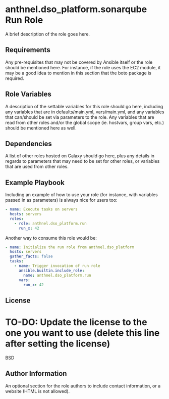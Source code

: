 anthnel.dso_platform.sonarqube Run Role
=======================================

A brief description of the role goes here.

Requirements
------------

Any pre-requisites that may not be covered by Ansible itself or the role should be mentioned here. For instance, if the role uses the EC2 module, it may be a good idea to mention in this section that the boto package is required.

Role Variables
--------------

A description of the settable variables for this role should go here, including any variables that are in defaults/main.yml, vars/main.yml, and any variables that can/should be set via parameters to the role. Any variables that are read from other roles and/or the global scope (ie. hostvars, group vars, etc.) should be mentioned here as well.

Dependencies
------------

A list of other roles hosted on Galaxy should go here, plus any details in regards to parameters that may need to be set for other roles, or variables that are used from other roles.

Example Playbook
----------------

Including an example of how to use your role (for instance, with variables passed in as parameters) is always nice for users too:

```yaml
- name: Execute tasks on servers
  hosts: servers
  roles:
    - role: anthnel.dso_platform.run
      run_x: 42
```

Another way to consume this role would be:

```yaml
- name: Initialize the run role from anthnel.dso_platform
  hosts: servers
  gather_facts: false
  tasks:
    - name: Trigger invocation of run role
      ansible.builtin.include_role:
        name: anthnel.dso_platform.run
      vars:
        run_x: 42
```

License
-------

# TO-DO: Update the license to the one you want to use (delete this line after setting the license)
BSD

Author Information
------------------

An optional section for the role authors to include contact information, or a website (HTML is not allowed).
